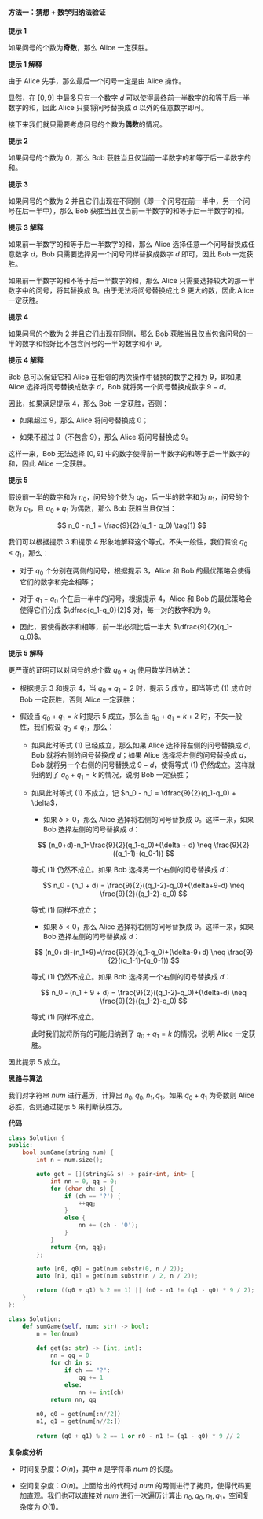 #### 方法一：猜想 + 数学归纳法验证

**提示 $1$**

如果问号的个数为**奇数**，那么 Alice 一定获胜。

**提示 $1$ 解释**

由于 Alice 先手，那么最后一个问号一定是由 Alice 操作。

显然，在 $[0, 9]$ 中最多只有一个数字 $d$ 可以使得最终前一半数字的和等于后一半数字的和，因此 Alice 只要将问号替换成 $d$ 以外的任意数字即可。

接下来我们就只需要考虑问号的个数为**偶数**的情况。

**提示 $2$**

如果问号的个数为 $0$，那么 Bob 获胜当且仅当前一半数字的和等于后一半数字的和。

**提示 $3$**

如果问号的个数为 $2$ 并且它们出现在不同侧（即一个问号在前一半中，另一个问号在后一半中），那么 Bob 获胜当且仅当前一半数字的和等于后一半数字的和。

**提示 $3$ 解释**

如果前一半数字的和等于后一半数字的和，那么 Alice 选择任意一个问号替换成任意数字 $d$，Bob 只需要选择另一个问号同样替换成数字 $d$ 即可，因此 Bob 一定获胜。

如果前一半数字的和不等于后一半数字的和，那么 Alice 只需要选择较大的那一半数字中的问号，将其替换成 $9$。由于无法将问号替换成比 $9$ 更大的数，因此 Alice 一定获胜。

**提示 $4$**

如果问号的个数为 $2$ 并且它们出现在同侧，那么 Bob 获胜当且仅当包含问号的一半的数字和恰好比不包含问号的一半的数字和小 $9$。

**提示 $4$ 解释**

Bob 总可以保证它和 Alice 在相邻的两次操作中替换的数字之和为 $9$，即如果 Alice 选择将问号替换成数字 $d$，Bob 就将另一个问号替换成数字 $9-d$。

因此，如果满足提示 $4$，那么 Bob 一定获胜，否则：

- 如果超过 $9$，那么 Alice 将问号替换成 $0$；

- 如果不超过 $9$（不包含 $9$），那么 Alice 将问号替换成 $9$。

这样一来，Bob 无法选择 $[0, 9]$ 中的数字使得前一半数字的和等于后一半数字的和，因此 Alice 一定获胜。

**提示 $5$**

假设前一半的数字和为 $n_0$，问号的个数为 $q_0$，后一半的数字和为 $n_1$，问号的个数为 $q_1$，且 $q_0+q_1$ 为偶数，那么 Bob 获胜当且仅当：

$$
n_0 - n_1 = \frac{9}{2}(q_1 - q_0) \tag{1}
$$

我们可以根据提示 $3$ 和提示 $4$ 形象地解释这个等式。不失一般性，我们假设 $q_0 \leq q_1$，那么：

- 对于 $q_0$ 个分别在两侧的问号，根据提示 $3$，Alice 和 Bob 的最优策略会使得它们的数字和完全相等；

- 对于 $q_1-q_0$ 个在后一半中的问号，根据提示 $4$，Alice 和 Bob 的最优策略会使得它们分成 $\dfrac{q_1-q_0}{2}$ 对，每一对的数字和为 $9$。

- 因此，要使得数字和相等，前一半必须比后一半大 $\dfrac{9}{2}(q_1-q_0)$。

**提示 $5$ 解释**

更严谨的证明可以对问号的总个数 $q_0+q_1$ 使用数学归纳法：

- 根据提示 $3$ 和提示 $4$，当 $q_0+q_1=2$ 时，提示 $5$ 成立，即当等式 $(1)$ 成立时 Bob 一定获胜，否则 Alice 一定获胜；

- 假设当 $q_0+q_1=k$ 时提示 $5$ 成立，那么当 $q_0+q_1=k+2$ 时，不失一般性，我们假设 $q_0 \leq q_1$，那么：

    - 如果此时等式 $(1)$ 已经成立，那么如果 Alice 选择将左侧的问号替换成 $d$，Bob 就将右侧的问号替换成 $d$；如果 Alice 选择将右侧的问号替换成 $d$，Bob 就将另一个右侧的问号替换成 $9-d$，使得等式 $(1)$ 仍然成立。这样就归纳到了 $q_0+q_1=k$ 的情况，说明 Bob 一定获胜；

    - 如果此时等式 $(1)$ 不成立，记 $n_0 - n_1 = \dfrac{9}{2}(q_1-q_0) + \delta$，
    
        - 如果 $\delta > 0$，那么 Alice 选择将右侧的问号替换成 $0$。这样一来，如果 Bob 选择左侧的问号替换成 $d$：
        
        $$
        (n_0+d)-n_1=\frac{9}{2}(q_1-q_0)+(\delta + d) \neq \frac{9}{2}((q_1-1)-(q_0-1))
        $$
        
        等式 $(1)$ 仍然不成立。如果 Bob 选择另一个右侧的问号替换成 $d$：
        
        $$
        n_0 - (n_1 + d) = \frac{9}{2}((q_1-2)-q_0)+(\delta+9-d) \neq \frac{9}{2}((q_1-2)-q_0)
        $$

        等式 $(1)$ 同样不成立；

        - 如果 $\delta < 0$，那么 Alice 选择将右侧的问号替换成 $9$。这样一来，如果 Bob 选择左侧的问号替换成 $d$：

        $$
        (n_0+d)-(n_1+9)=\frac{9}{2}(q_1-q_0)+(\delta-9+d) \neq \frac{9}{2}((q_1-1)-(q_0-1))
        $$

        等式 $(1)$ 仍然不成立。如果 Bob 选择另一个右侧的问号替换成 $d$：

        $$
        n_0 - (n_1 + 9 + d) = \frac{9}{2}((q_1-2)-q_0)+(\delta-d) \neq \frac{9}{2}((q_1-2)-q_0)
        $$

        等式 $(1)$ 同样不成立。

        此时我们就将所有的可能归纳到了 $q_0+q_1=k$ 的情况，说明 Alice 一定获胜。

因此提示 $5$ 成立。

**思路与算法**

我们对字符串 $\textit{num}$ 进行遍历，计算出 $n_0, q_0, n_1, q_1$。如果 $q_0+q_1$ 为奇数则 Alice 必胜，否则通过提示 $5$ 来判断获胜方。

**代码**

```C++ [sol1-C++]
class Solution {
public:
    bool sumGame(string num) {
        int n = num.size();

        auto get = [](string&& s) -> pair<int, int> {
            int nn = 0, qq = 0;
            for (char ch: s) {
                if (ch == '?') {
                    ++qq;
                }
                else {
                    nn += (ch - '0');
                }
            }
            return {nn, qq};
        };

        auto [n0, q0] = get(num.substr(0, n / 2));
        auto [n1, q1] = get(num.substr(n / 2, n / 2));

        return ((q0 + q1) % 2 == 1) || (n0 - n1 != (q1 - q0) * 9 / 2);
    }
};
```

```Python [sol1-Python3]
class Solution:
    def sumGame(self, num: str) -> bool:
        n = len(num)
        
        def get(s: str) -> (int, int):
            nn = qq = 0
            for ch in s:
                if ch == "?":
                    qq += 1
                else:
                    nn += int(ch)
            return nn, qq
        
        n0, q0 = get(num[:n//2])
        n1, q1 = get(num[n//2:])
        
        return (q0 + q1) % 2 == 1 or n0 - n1 != (q1 - q0) * 9 // 2
```

**复杂度分析**

- 时间复杂度：$O(n)$，其中 $n$ 是字符串 $\textit{num}$ 的长度。

- 空间复杂度：$O(n)$。上面给出的代码对 $\textit{num}$ 的两侧进行了拷贝，使得代码更加直观。我们也可以直接对 $\textit{num}$ 进行一次遍历计算出 $n_0, q_0, n_1, q_1$，空间复杂度为 $O(1)$。